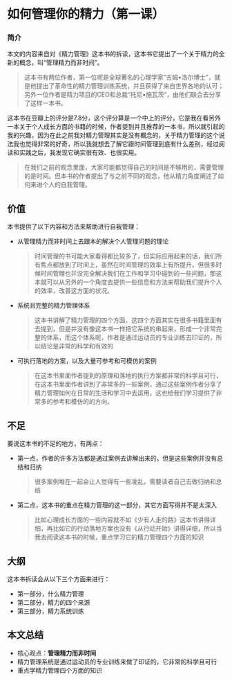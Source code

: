 # 如何管理你的精力（第一课）

### 简介

本文的内容来自对《精力管理》这本书的拆读，这本书它提出了一个关于精力的全新的概念，叫“管理精力而非时间”。

> 这本书有两位作者，第一位呢是全球著名的心理学家“吉姆•洛尔博士”，就是他提出了革命性的精力管理训练系统，并且获得了来自世界各地的认可；另外一位作者是精力项目的CEO和总裁“托尼•施瓦茨”，由他们联合去分享了这样一本书。

这本书在豆瓣上的评分是7.8分，这个评分算是一个中上的评分，它是我在看另外一本关于个人成长方面的书籍的时候，作者提到并且推荐的一本书，所以就引起的我的兴趣，因为在此之前我对精力管理其实是没有概念的，关于精力管理的这个说法我也觉得非常的好奇，所以我就想去了解它跟时间管理到底有什么差别，经过阅读和实践之后，我发现它确实很有效、也很实用。

> 在我们之前的观念里面，大家可能都觉得自己的时间是不够用的，需要管理的是时间。但本书的作者提出了与之前不同的观念，他从精力角度阐述了如何来进个人的自我管理。

## 价值

本书提供了以下内容和方法来帮助进行自我管理：

- 从管理精力而非时间上去跟本的解决个人管理问题的理论

  > 时间管理的书可能大家看得都比较多了，但实际应用起来的话，我们所有焦点都放到了时间上，虽然在时间管理的效率上有所提升，但很多时候时间管理也并没完全解决我们在工作和学习中碰到的一些问题，那这本就可以从另外的一个角度去提供一些信息和方法来帮助我们提升个人的效率，改善这方面的状况。

- 系统且完整的精力管理体系

  > 这本书讲解了精力管理的四个方面，这四个方面其实在很多书籍里面有去提到，但是并没有像这本书一样把它系统的串起来，形成一个非常完整的体系，而这个体系呢，作者是通过运动员的专业训练去印证的，所以结论是非常的科学和有效的

- 可执行落地的方案，以及大量可参考和可模仿的案例

  > 在这本书里面作者提到的原理和落地的执行方案都非常的科学且可行，在这本书里面作者讲到了非常多的一些案例，通过这些案例作者分享了精力管理如何在日常的生活和学习中去运用，这也给我们学习提供了非常多的参考和模仿的的方向。

## 不足

要说这本书的不足的地方，有两点：

- 第一点，作者的许多方法都是通过案例去讲解出来的，但是这些案例并没有总结和归纳

  > 很多案例堆在一起会让人觉得有一些凌乱，需要读者自己去做归纳和总结

- 第二点，这本书的重点在精力管理的这一部分，其它方面写得并不是太深入

  > 比如心理成长方面的一些内容就不如《少有人走的路》这本书讲得详细，再比如它的行动落地方案也没有《从行动开始》讲得详细，所以当我去阅读这本书的时候，重点学习它的精力管理四个方面的知识

## 大纲

这本书拆读会从以下三个方面来进行：

- 第一部分，什么精力管理
- 第二部分，精力的四个来源
- 第三部分，精力系统训练



## 本文总结

- 核心观点：**管理精力而非时间**
- 精力管理系统是通过运动员的专业训练来做了印证的，它非常的科学且可行
- 重点学精力管理四个方面的知识